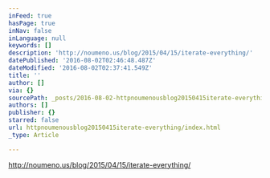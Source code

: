 ```yaml
---
inFeed: true
hasPage: true
inNav: false
inLanguage: null
keywords: []
description: 'http://noumeno.us/blog/2015/04/15/iterate-everything/'
datePublished: '2016-08-02T02:46:48.487Z'
dateModified: '2016-08-02T02:37:41.549Z'
title: ''
author: []
via: {}
sourcePath: _posts/2016-08-02-httpnoumenousblog20150415iterate-everything.md
authors: []
publisher: {}
starred: false
url: httpnoumenousblog20150415iterate-everything/index.html
_type: Article

---
```

http://noumeno.us/blog/2015/04/15/iterate-everything/
